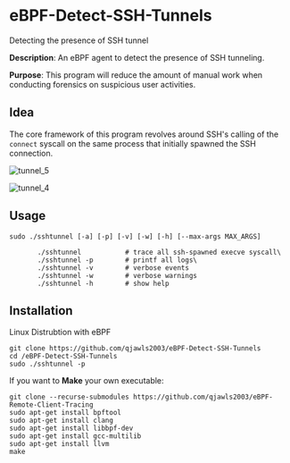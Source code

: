 # eBPF-Detect-SSH-Tunnels
Detecting the presence of SSH tunnel

**Description**: An eBPF agent to detect the presence of SSH tunneling.

**Purpose**: This program will reduce the amount of manual work when conducting forensics on suspicious user activities.



## Idea

The core framework of this program revolves around SSH's calling of the `connect` syscall on the same process that initially spawned the SSH connection.

![tunnel_5](https://github.com/qjawls2003/eBPF-Detect-SSH-Tunnels/assets/35247051/ec12b7ac-c014-435e-b863-d12676e7b365)

![tunnel_4](https://github.com/qjawls2003/eBPF-Detect-SSH-Tunnels/assets/35247051/d099c0c7-6a9e-426e-9017-3293bc1374b8)

## Usage
```
sudo ./sshtunnel [-a] [-p] [-v] [-w] [-h] [--max-args MAX_ARGS]
```
```
       ./sshtunnel           # trace all ssh-spawned execve syscall\
       ./sshtunnel -p        # printf all logs\
       ./sshtunnel -v        # verbose events
       ./sshtunnel -w        # verbose warnings
       ./sshtunnel -h        # show help
```
## Installation

Linux Distrubtion with eBPF
```
git clone https://github.com/qjawls2003/eBPF-Detect-SSH-Tunnels
cd /eBPF-Detect-SSH-Tunnels
sudo ./sshtunnel -p
```

If you want to **Make** your own executable:
```
git clone --recurse-submodules https://github.com/qjawls2003/eBPF-Remote-Client-Tracing
sudo apt-get install bpftool
sudo apt-get install clang
sudo apt-get install libbpf-dev
sudo apt-get install gcc-multilib
sudo apt-get install llvm  
make
```
